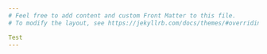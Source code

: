 ```yaml
---
# Feel free to add content and custom Front Matter to this file.
# To modify the layout, see https://jekyllrb.com/docs/themes/#overriding-theme-defaults

Test
---
```

